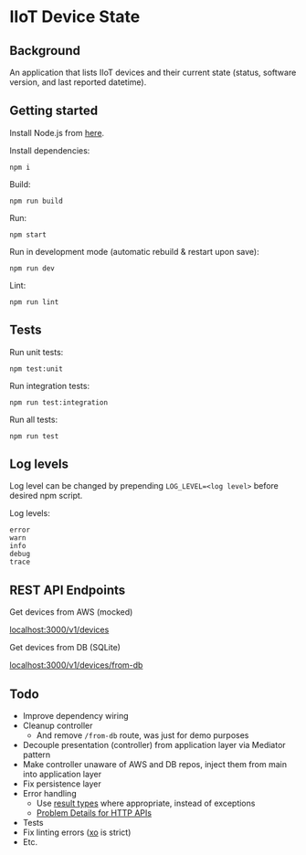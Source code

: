 # IIoT Device State

## Background
An application that lists IIoT devices and their current state (status, software version, and last reported datetime).

## Getting started

Install Node.js from [here](https://nodejs.org/en/download/package-manager).

Install dependencies:

```
npm i
```

Build:

```
npm run build
```

Run:

```
npm start
```

Run in development mode (automatic rebuild & restart upon save):

```
npm run dev
```

Lint:

```
npm run lint
```

## Tests

Run unit tests:

```
npm test:unit
```

Run integration tests:

```
npm run test:integration
```

Run all tests:

```
npm run test
```


## Log levels

Log level can be changed by prepending `LOG_LEVEL=<log level>` before desired npm script.

Log levels:

```
error
warn
info
debug
trace
```

## REST API Endpoints
Get devices from AWS (mocked)

[localhost:3000/v1/devices](localhost:3000/v1/devices)

Get devices from DB (SQLite)

[localhost:3000/v1/devices/from-db](localhost:3000/v1/devices/from-db)


## Todo
- Improve dependency wiring
- Cleanup controller
  - And remove `/from-db` route, was just for demo purposes
- Decouple presentation (controller) from application layer via Mediator pattern
- Make controller unaware of AWS and DB repos, inject them from main into application layer
- Fix persistence layer
- Error handling
  - Use [result types](https://en.wikipedia.org/wiki/Result_type) where appropriate, instead of exceptions
  - [Problem Details for HTTP APIs](https://www.rfc-editor.org/rfc/rfc9457.html)
- Tests
- Fix linting errors ([xo](https://github.com/xojs/xo) is strict)
- Etc.
